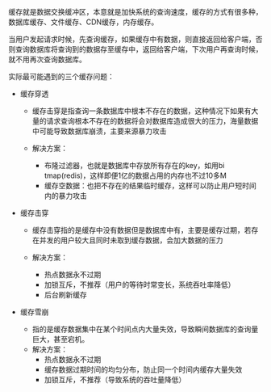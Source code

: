 缓存就是数据交换缓冲区，本意就是加快系统的查询速度，缓存的方式有很多种，数据库缓存、文件缓存、CDN缓存，内存缓存。

当用户发起请求时候，先查询缓存，如果缓存中有数据，则直接返回给客户端，否则查询数据库将查询到的数据存至缓存中，返回给客户端，下次用户再查询时候，就不用再次查询数据库。

实际最可能遇到的三个缓存问题：

- 缓存穿透

  - 缓存击穿是指查询一条数据库中根本不存在的数据，这种情况下如果有大量的请求查询根本不存在的数据将会对数据库造成很大的压力，海量数据中可能导致数据库崩溃，主要来源暴力攻击

  - 解决方案：
    - 布隆过滤器，也就是数据库中存放所有存在的key，如用bi tmap(redis)，这样即便1亿的数据占用的内存也不过10多M
    - 缓存空数据：也把不存在的结果临时缓存，这样可以防止用户短时间内的暴力攻击

- 缓存击穿

  - 缓存击穿指的是缓存中没有数据但是数据库中有，主要是缓存过期，若存在并发的用户较大且同时未取到缓存数据，会加大数据的压力

  - 解决方案：
    - 热点数据永不过期
    - 加锁互斥，不推荐（用户的等待时常变长，系统吞吐率降低）
    - 后台刷新缓存

- 缓存雪崩

  - 指的是缓存数据集中在某个时间点内大量失效，导致瞬间数据库的查询量巨大，甚至宕机。
  - 解决方案：
    - 热点数据永不过期
    - 缓存数据过期时间的均匀分布，防止同一个时间内缓存大量失效
    - 加锁互斥，不推荐（导致系统的吞吐量降低）